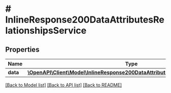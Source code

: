 # # InlineResponse200DataAttributesRelationshipsService

## Properties

Name | Type | Description | Notes
------------ | ------------- | ------------- | -------------
**data** | [**\OpenAPI\Client\Model\InlineResponse200DataAttributesRelationshipsServiceData**](InlineResponse200DataAttributesRelationshipsServiceData.md) |  | [optional]

[[Back to Model list]](../../README.md#models) [[Back to API list]](../../README.md#endpoints) [[Back to README]](../../README.md)
